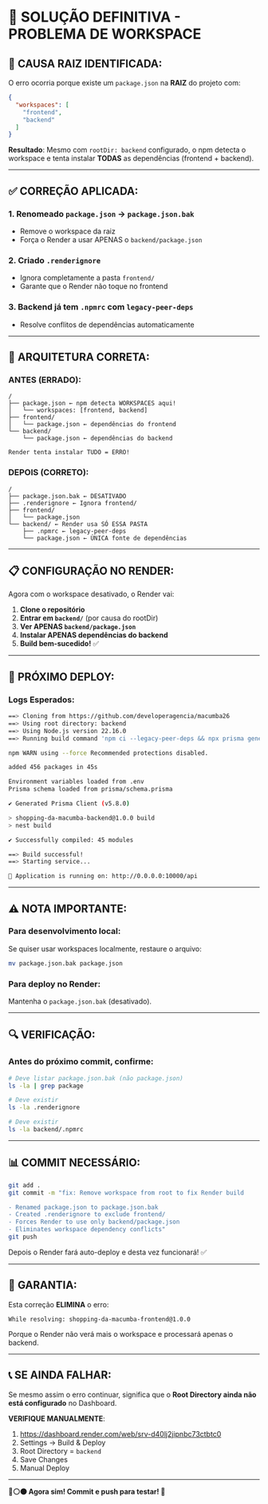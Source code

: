 # 🔧 SOLUÇÃO DEFINITIVA - PROBLEMA DE WORKSPACE

## 🚨 CAUSA RAIZ IDENTIFICADA:

O erro ocorria porque existe um `package.json` na **RAIZ** do projeto com:

```json
{
  "workspaces": [
    "frontend",
    "backend"
  ]
}
```

**Resultado**: Mesmo com `rootDir: backend` configurado, o npm detecta o workspace e tenta instalar **TODAS** as dependências (frontend + backend).

---

## ✅ CORREÇÃO APLICADA:

### **1. Renomeado `package.json` → `package.json.bak`**
- Remove o workspace da raiz
- Força o Render a usar APENAS o `backend/package.json`

### **2. Criado `.renderignore`**
- Ignora completamente a pasta `frontend/`
- Garante que o Render não toque no frontend

### **3. Backend já tem `.npmrc` com `legacy-peer-deps`**
- Resolve conflitos de dependências automaticamente

---

## 🎯 ARQUITETURA CORRETA:

### **ANTES (ERRADO)**:
```
/
├── package.json ← npm detecta WORKSPACES aqui!
│   └── workspaces: [frontend, backend]
├── frontend/
│   └── package.json ← dependências do frontend
└── backend/
    └── package.json ← dependências do backend

Render tenta instalar TUDO = ERRO!
```

### **DEPOIS (CORRETO)**:
```
/
├── package.json.bak ← DESATIVADO
├── .renderignore ← Ignora frontend/
├── frontend/
│   └── package.json
└── backend/ ← Render usa SÓ ESSA PASTA
    ├── .npmrc ← legacy-peer-deps
    └── package.json ← ÚNICA fonte de dependências
```

---

## 📋 CONFIGURAÇÃO NO RENDER:

Agora com o workspace desativado, o Render vai:

1. **Clone o repositório**
2. **Entrar em `backend/`** (por causa do rootDir)
3. **Ver APENAS `backend/package.json`**
4. **Instalar APENAS dependências do backend**
5. **Build bem-sucedido!** ✅

---

## 🚀 PRÓXIMO DEPLOY:

### **Logs Esperados**:

```bash
==> Cloning from https://github.com/developeragencia/macumba26
==> Using root directory: backend
==> Using Node.js version 22.16.0
==> Running build command 'npm ci --legacy-peer-deps && npx prisma generate && npm run build'...

npm WARN using --force Recommended protections disabled.

added 456 packages in 45s

Environment variables loaded from .env
Prisma schema loaded from prisma/schema.prisma

✔ Generated Prisma Client (v5.8.0)

> shopping-da-macumba-backend@1.0.0 build
> nest build

✔ Successfully compiled: 45 modules

==> Build successful!
==> Starting service...

🚀 Application is running on: http://0.0.0.0:10000/api
```

---

## ⚠️ NOTA IMPORTANTE:

### **Para desenvolvimento local**:

Se quiser usar workspaces localmente, restaure o arquivo:
```bash
mv package.json.bak package.json
```

### **Para deploy no Render**:

Mantenha o `package.json.bak` (desativado).

---

## 🔍 VERIFICAÇÃO:

### **Antes do próximo commit, confirme**:

```bash
# Deve listar package.json.bak (não package.json)
ls -la | grep package

# Deve existir
ls -la .renderignore

# Deve existir
ls -la backend/.npmrc
```

---

## 📊 COMMIT NECESSÁRIO:

```bash
git add .
git commit -m "fix: Remove workspace from root to fix Render build

- Renamed package.json to package.json.bak
- Created .renderignore to exclude frontend/
- Forces Render to use only backend/package.json
- Eliminates workspace dependency conflicts"
git push
```

Depois o Render fará auto-deploy e desta vez funcionará! ✅

---

## 🎯 GARANTIA:

Esta correção **ELIMINA** o erro:
```
While resolving: shopping-da-macumba-frontend@1.0.0
```

Porque o Render não verá mais o workspace e processará apenas o backend.

---

## 📞 SE AINDA FALHAR:

Se mesmo assim o erro continuar, significa que o **Root Directory ainda não está configurado** no Dashboard.

**VERIFIQUE MANUALMENTE**:
1. https://dashboard.render.com/web/srv-d40lj2jipnbc73ctbtc0
2. Settings → Build & Deploy
3. Root Directory = `backend`
4. Save Changes
5. Manual Deploy

---

**🔴⚪⚫ Agora sim! Commit e push para testar! 🚀**


